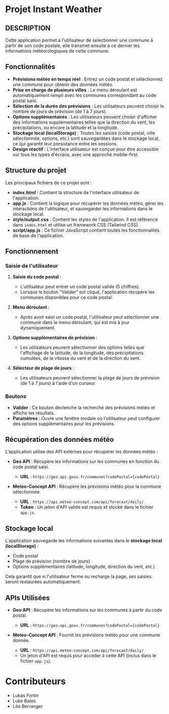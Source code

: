 # Projet Instant Weather

## DESCRIPTION
Cette application permet à l'utilisateur de selectionner une commune à partir de son code postale, elle transmet ensuite à ce dernier les informations météorologiques de cette commune.

## Fonctionnalités

- **Prévisions météo en temps réel** : Entrez un code postal et sélectionnez une commune pour obtenir des données météo.
- **Prise en charge de plusieurs villes** : Le menu déroulant est automatiquement rempli avec les communes correspondant au code postal saisi.
- **Sélection de la durée des prévisions** : Les utilisateurs peuvent choisir le nombre de jours de prévision (de 1 à 7 jours).
- **Options supplémentaires** : Les utilisateurs peuvent choisir d'afficher des informations supplémentaires telles que la direction du vent, les précipitations, ou encore la latitude et la longitude.
- **Stockage local (localStorage)** : Toutes les saisies (code postal, ville sélectionnée, options, etc.) sont sauvegardées dans le stockage local, ce qui garantit leur persistance entre les sessions.
- **Design réactif** : L'interface utilisateur est conçue pour être accessible sur tous les types d'écrans, avec une approche mobile-first.

## Structure du projet

Les principaux fichiers de ce projet sont :

- **index.html** : Contient la structure de l'interface utilisateur de l'application.
- **app.js** : Contient la logique pour récupérer les données météo, gérer les interactions de l'utilisateur, et sauvegarder les informations dans le stockage local.
- **style/output.css** : Contient les styles de l'application. Il est référencé dans `index.html` et utilise un framework CSS (Tailwind CSS).
- **script/app.js** : Ce fichier JavaScript contient toutes les fonctionnalités de base de l'application.

## Fonctionnement

### Saisie de l'utilisateur

1. **Saisie du code postal** :
   - L'utilisateur peut entrer un code postal valide (5 chiffres).
   - Lorsque le bouton "Valider" est cliqué, l'application récupère les communes disponibles pour ce code postal.

2. **Menu déroulant** :
   - Après avoir saisi un code postal, l'utilisateur peut sélectionner une commune dans le menu déroulant, qui est mis à jour dynamiquement.

3. **Options supplémentaires de prévision** :
   - Les utilisateurs peuvent sélectionner des options telles que l'affichage de la latitude, de la longitude, des précipitations cumulées, de la vitesse du vent et de la direction du vent.

4. **Sélecteur de plage de jours** :
   - Les utilisateurs peuvent sélectionner la plage de jours de prévision (de 1 à 7 jours) à l'aide d'un curseur.

### Boutons

- **Valider** : Ce bouton déclenche la recherche des prévisions météo et affiche les résultats.
- **Paramètres** : Ouvre une fenêtre modale où l'utilisateur peut configurer des options supplémentaires pour les prévisions.

## Récupération des données météo

L'application utilise des API externes pour récupérer les données météo :

- **Geo API** : Récupère les informations sur les communes en fonction du code postal saisi.
  - **URL** : `https://geo.api.gouv.fr/communes?codePostal={codePostal}`

- **Meteo-Concept API** : Récupère les prévisions météo pour la commune sélectionnée.
  - **URL** : `https://api.meteo-concept.com/api/forecast/daily/`
  - **Token** : Un jeton d'API valide est requis et stocké dans le fichier `app.js`.

## Stockage local

L'application sauvegarde les informations suivantes dans le **stockage local (localStorage)** :

- Code postal
- Plage de prévision (nombre de jours)
- Options supplémentaires (latitude, longitude, direction du vent, etc.)

Cela garantit que si l'utilisateur ferme ou recharge la page, ses saisies seront restaurées automatiquement.

## APIs Utilisées

- **Geo API** : Récupère les informations sur les communes à partir du code postal.
  - **URL** : `https://geo.api.gouv.fr/communes?codePostal={codePostal}`
  
- **Meteo-Concept API** : Fournit les prévisions météo pour une commune donnée.
  - **URL** : `https://api.meteo-concept.com/api/forecast/daily/`
  - Un jeton d'API est requis pour accéder à cette API (inclus dans le fichier `app.js`).

# Contributeurs
 - Lukas Fortin
 - Luke Bates
 - Léo Berranger
